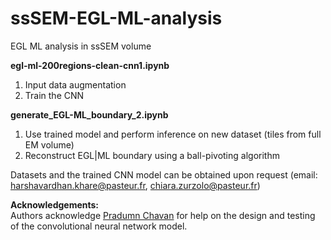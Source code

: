 # ssSEM-EGL-ML-analysis
EGL ML analysis in ssSEM volume<br>

**egl-ml-200regions-clean-cnn1.ipynb**<br>
1. Input data augmentation<br>
2. Train the CNN<br>

**generate_EGL-ML_boundary_2.ipynb**<br>
1. Use trained model and perform inference on new dataset (tiles from full EM volume)<br>
2. Reconstruct EGL|ML boundary using a ball-pivoting algorithm<br>

Datasets and the trained CNN model can be obtained upon request (email: harshavardhan.khare@pasteur.fr, chiara.zurzolo@pasteur.fr)<br>


**Acknowledgements:**<br>
Authors acknowledge <a href="https://github.com/pradumnpc" target="_blank">Pradumn Chavan</a> for help on the design and testing of the convolutional neural network model.<br>

